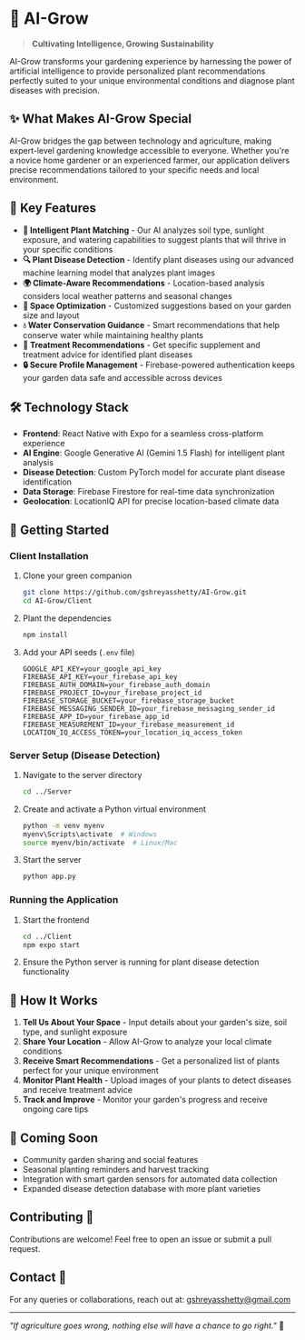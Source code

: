 # 🌱 AI-Grow

> **Cultivating Intelligence, Growing Sustainability**

AI-Grow transforms your gardening experience by harnessing the power of artificial intelligence to provide personalized plant recommendations perfectly suited to your unique environmental conditions and diagnose plant diseases with precision.

## ✨ What Makes AI-Grow Special

AI-Grow bridges the gap between technology and agriculture, making expert-level gardening knowledge accessible to everyone. Whether you're a novice home gardener or an experienced farmer, our application delivers precise recommendations tailored to your specific needs and local environment.

## 🚀 Key Features

- **🤖 Intelligent Plant Matching** - Our AI analyzes soil type, sunlight exposure, and watering capabilities to suggest plants that will thrive in your specific conditions  
- **🔍 Plant Disease Detection** - Identify plant diseases using our advanced machine learning model that analyzes plant images  
- **🌍 Climate-Aware Recommendations** - Location-based analysis considers local weather patterns and seasonal changes  
- **📏 Space Optimization** - Customized suggestions based on your garden size and layout  
- **💧 Water Conservation Guidance** - Smart recommendations that help conserve water while maintaining healthy plants  
- **💊 Treatment Recommendations** - Get specific supplement and treatment advice for identified plant diseases  
- **🔒 Secure Profile Management** - Firebase-powered authentication keeps your garden data safe and accessible across devices  

## 🛠️ Technology Stack

- **Frontend**: React Native with Expo for a seamless cross-platform experience  
- **AI Engine**: Google Generative AI (Gemini 1.5 Flash) for intelligent plant analysis  
- **Disease Detection**: Custom PyTorch model for accurate plant disease identification  
- **Data Storage**: Firebase Firestore for real-time data synchronization  
- **Geolocation**: LocationIQ API for precise location-based climate data  

## 🏁 Getting Started

### Client Installation

1. Clone your green companion  
   ```bash
   git clone https://github.com/gshreyasshetty/AI-Grow.git
   cd AI-Grow/Client
   ```

2. Plant the dependencies  
   ```bash
   npm install
   ```

3. Add your API seeds (`.env` file)  
   ```
   GOOGLE_API_KEY=your_google_api_key
   FIREBASE_API_KEY=your_firebase_api_key
   FIREBASE_AUTH_DOMAIN=your_firebase_auth_domain
   FIREBASE_PROJECT_ID=your_firebase_project_id
   FIREBASE_STORAGE_BUCKET=your_firebase_storage_bucket
   FIREBASE_MESSAGING_SENDER_ID=your_firebase_messaging_sender_id
   FIREBASE_APP_ID=your_firebase_app_id
   FIREBASE_MEASUREMENT_ID=your_firebase_measurement_id
   LOCATION_IQ_ACCESS_TOKEN=your_location_iq_access_token
   ```

### Server Setup (Disease Detection)

1. Navigate to the server directory  
   ```bash
   cd ../Server
   ```

2. Create and activate a Python virtual environment  
   ```bash
   python -m venv myenv
   myenv\Scripts\activate  # Windows  
   source myenv/bin/activate  # Linux/Mac  
   ```

3. Start the server  
   ```bash
   python app.py
   ```

### Running the Application

1. Start the frontend  
   ```bash
   cd ../Client
   npm expo start
   ```

2. Ensure the Python server is running for plant disease detection functionality  

## 🌟 How It Works

1. **Tell Us About Your Space** - Input details about your garden's size, soil type, and sunlight exposure  
2. **Share Your Location** - Allow AI-Grow to analyze your local climate conditions  
3. **Receive Smart Recommendations** - Get a personalized list of plants perfect for your unique environment  
4. **Monitor Plant Health** - Upload images of your plants to detect diseases and receive treatment advice  
5. **Track and Improve** - Monitor your garden's progress and receive ongoing care tips  

## 🔮 Coming Soon

- Community garden sharing and social features  
- Seasonal planting reminders and harvest tracking  
- Integration with smart garden sensors for automated data collection  
- Expanded disease detection database with more plant varieties  

## Contributing 🤝

Contributions are welcome! Feel free to open an issue or submit a pull request.  

## Contact 📩

For any queries or collaborations, reach out at: gshreyasshetty@gmail.com  

---

_"If agriculture goes wrong, nothing else will have a chance to go right."_ 🌿
